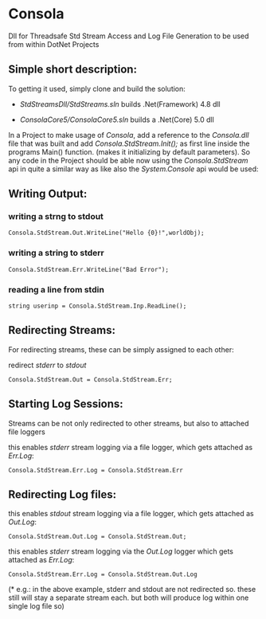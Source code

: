 Consola
=======


Dll for Threadsafe Std Stream Access and Log File Generation to be used from within DotNet Projects


## Simple short description:

To getting it used, simply clone and build the solution: 
 
 - *StdStreamsDll/StdStreams.sln* builds .Net(Framework) 4.8 dll 
 
 - *ConsolaCore5/ConsolaCore5.sln* builds a .Net(Core) 5.0 dll
 
In a Project to make usage of *Consola*, add a reference to the *Consola.dll* file that was built and add *Consola.StdStream.Init();* as first line inside the programs Main() function. (makes it initializing by default parameters). So any code in the Project should be able now using the *Consola.StdStream* api in quite a similar way as like also the  *System.Console* api would be used:

## Writing Output:

### writing a strng to stdout
```
Consola.StdStream.Out.WriteLine("Hello {0}!",worldObj);
```

### writing a string to stderr
```
Consola.StdStream.Err.WriteLine("Bad Error");
```

### reading a line from stdin
```
string userinp = Consola.StdStream.Inp.ReadLine();
```

## Redirecting Streams: 

For redirecting streams, these can be simply assigned to each other:
 
redirect *stderr* to *stdout*
```
Consola.StdStream.Out = Consola.StdStream.Err;
```

## Starting Log Sessions: 

Streams can be not only redirected to other streams, but also to attached file loggers

this enables *stderr* stream logging via a file logger, which gets attached as *Err.Log*:
```
Consola.StdStream.Err.Log = Consola.StdStream.Err
```

## Redirecting Log files: 

this enables *stdout* stream logging via a file logger, which gets attached as *Out.Log*:
```
Consola.StdStream.Out.Log = Consola.StdStream.Out;
```

this enables *stderr* stream logging via the *Out.Log* logger which gets attached as *Err.Log*:
```
Consola.StdStream.Err.Log = Consola.StdStream.Out.Log
```

(* e.g.: in the above example, stderr and stdout are not redirected so. these still will stay a separate stream each. but both will produce log within one single log file so) 


